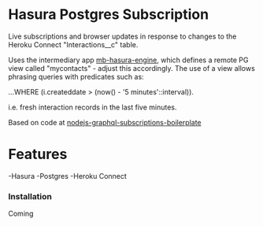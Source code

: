 # Hasura Postgres Subscription

Live subscriptions and browser updates in response to changes to the Heroku Connect "Interactions__c" table.

Uses the intermediary app [mb-hasura-engine](https://mb-hasura-engine.herokuapp.com), which defines a remote PG view called "mycontacts" - adjust this accordingly. The use of a view allows phrasing queries with predicates such as:

...WHERE (i.createddate > (now() - '5 minutes'::interval)). 

i.e. fresh interaction records in the last five minutes.


Based on code at [nodejs-graphql-subscriptions-boilerplate](https://github.com/hasura/nodejs-graphql-subscriptions-boilerplate)
# Features
  -Hasura
  -Postgres
  -Heroku Connect
### Installation
Coming
